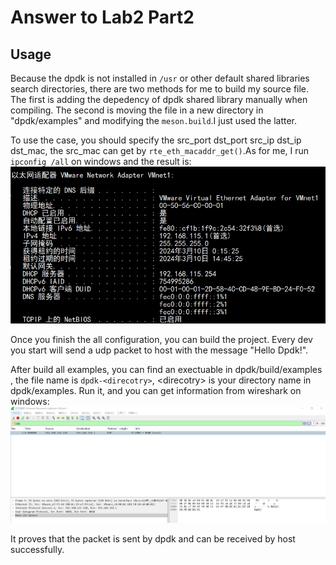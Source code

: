 # Answer to Lab2 Part2 

## Usage
Because the dpdk is not installed in `/usr` or other default shared libraries search directories, there are two methods for me to build my source file. The first is adding the depedency of dpdk shared library manually when compiling. The second is moving the file in a new directory in "dpdk/examples" and modifying the `meson.build`.I just used the latter.

To use the case, you should specify the src_port dst_port src_ip dst_ip dst_mac, the src_mac can get by `rte_eth_macaddr_get()`.As for me, I run `ipconfig /all` on windows and the result is:  
![ip](./winip.png)

Once you finish the all configuration, you can build the project. Every dev you start will send a udp packet to host with the message "Hello Dpdk!".  

After build all examples, you can find an exectuable in dpdk/build/examples , the file name is `dpdk-<direcotry>`, \<direcotry\> is your directory name in dpdk/examples. Run it, and you can get information from wireshark on windows:  
![wireshark](./wireshark.png)

It proves that the packet is sent by dpdk and can be received by host successfully.